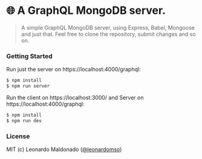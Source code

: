 # 🌐 A GraphQL MongoDB server.

> A simple GraphQL MongoDB server, using Express, Babel, Mongoose and just that.
> Feel free to clone the repository, submit changes and so on. 

### Getting Started

Run just the server on https://localhost:4000/graphql:

```sh
$ npm install
$ npm run server
```

Run the client on https://localhost:3000/ and Server on https://localhost:4000/graphql:

```sh
$ npm install
$ npm run dev
```

### License

MIT (c) Leonardo Maldonado ([@leonardomso](https://twitter.com/leonardomso))
